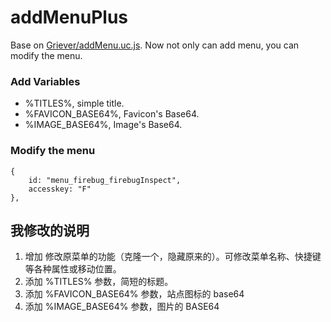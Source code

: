 
# addMenuPlus

Base on [Griever/addMenu.uc.js](https://github.com/Griever/userChromeJS/tree/master/addMenu). Now not only can add menu, you can modify the menu.

### Add Variables

 - %TITLES%, simple title.
 - %FAVICON_BASE64%, Favicon's Base64.
 - %IMAGE_BASE64%, Image's Base64.

### Modify the menu

	{
		id: "menu_firebug_firebugInspect",
		accesskey: "F"
	},


## 我修改的说明

 1. 增加 修改原菜单的功能（克隆一个，隐藏原来的）。可修改菜单名称、快捷键等各种属性或移动位置。
 2. 添加 %TITLES% 参数，简短的标题。
 3. 添加 %FAVICON_BASE64% 参数，站点图标的 base64
 4. 添加 %IMAGE_BASE64% 参数，图片的 BASE64

